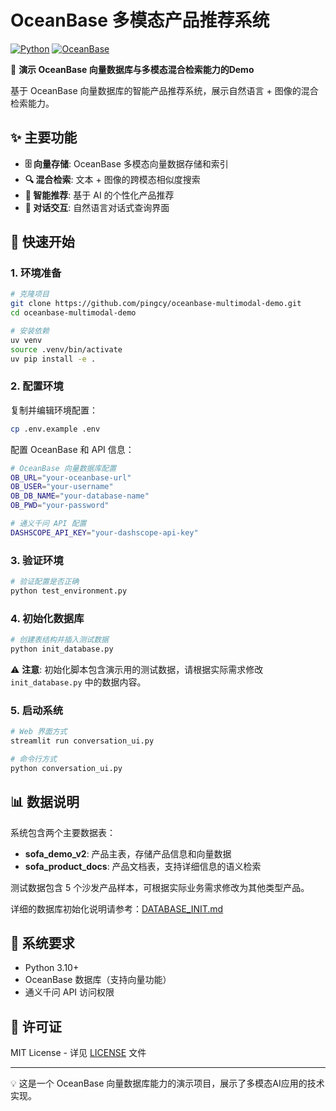 # OceanBase 多模态产品推荐系统

[![Python](https://img.shields.io/badge/Python-3.10+-blue.svg)](https://www.python.org/downloads/)
[![OceanBase](https://img.shields.io/badge/OceanBase-Vector%20Database-green.svg)](https://www.oceanbase.com/)

🚀 **演示 OceanBase 向量数据库与多模态混合检索能力的Demo**

基于 OceanBase 向量数据库的智能产品推荐系统，展示自然语言 + 图像的混合检索能力。

## ✨ 主要功能

- **🗄️ 向量存储**: OceanBase 多模态向量数据存储和索引
- **🔍 混合检索**: 文本 + 图像的跨模态相似度搜索  
- **🤖 智能推荐**: 基于 AI 的个性化产品推荐
- **💬 对话交互**: 自然语言对话式查询界面

## 🚀 快速开始

### 1. 环境准备

```bash
# 克隆项目
git clone https://github.com/pingcy/oceanbase-multimodal-demo.git
cd oceanbase-multimodal-demo

# 安装依赖
uv venv
source .venv/bin/activate  
uv pip install -e .
```

### 2. 配置环境

复制并编辑环境配置：

```bash
cp .env.example .env
```

配置 OceanBase 和 API 信息：
```bash
# OceanBase 向量数据库配置
OB_URL="your-oceanbase-url"
OB_USER="your-username"  
OB_DB_NAME="your-database-name"
OB_PWD="your-password"

# 通义千问 API 配置
DASHSCOPE_API_KEY="your-dashscope-api-key"
```

### 3. 验证环境

```bash
# 验证配置是否正确
python test_environment.py
```

### 4. 初始化数据库

```bash
# 创建表结构并插入测试数据
python init_database.py
```

⚠️ **注意**: 初始化脚本包含演示用的测试数据，请根据实际需求修改 `init_database.py` 中的数据内容。

### 5. 启动系统

```bash
# Web 界面方式
streamlit run conversation_ui.py

# 命令行方式  
python conversation_ui.py
```

## 📊 数据说明

系统包含两个主要数据表：

- **sofa_demo_v2**: 产品主表，存储产品信息和向量数据
- **sofa_product_docs**: 产品文档表，支持详细信息的语义检索

测试数据包含 5 个沙发产品样本，可根据实际业务需求修改为其他类型产品。

详细的数据库初始化说明请参考：[DATABASE_INIT.md](DATABASE_INIT.md)

## 🔧 系统要求

- Python 3.10+
- OceanBase 数据库（支持向量功能）
- 通义千问 API 访问权限

## 📄 许可证

MIT License - 详见 [LICENSE](LICENSE) 文件

---

💡 这是一个 OceanBase 向量数据库能力的演示项目，展示了多模态AI应用的技术实现。
